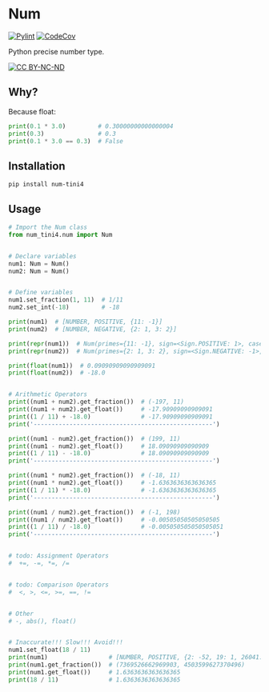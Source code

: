 # Num

[![Pylint](https://github.com/Tini4/Num/actions/workflows/pylint.yml/badge.svg)](https://github.com/Tini4/Num/actions/workflows/pylint.yml)
[![CodeCov](https://codecov.io/gh/Tini4/Num/branch/master/graph/badge.svg?token=BILTI4331O)](https://codecov.io/gh/Tini4/Num)

Python precise number type.

[![CC BY-NC-ND](https://i.creativecommons.org/l/by-nc-nd/4.0/88x31.png)](http://creativecommons.org/licenses/by-nc-nd/4.0/)

## Why?

Because float:
```python
print(0.1 * 3.0)         # 0.30000000000000004
print(0.3)               # 0.3
print(0.1 * 3.0 == 0.3)  # False
```

## Installation

```
pip install num-tini4
```

## Usage

```python
# Import the Num class
from num_tini4.num import Num


# Declare variables
num1: Num = Num()
num2: Num = Num()


# Define variables
num1.set_fraction(1, 11)  # 1/11
num2.set_int(-18)         # -18

print(num1)  # [NUMBER, POSITIVE, {11: -1}]
print(num2)  # [NUMBER, NEGATIVE, {2: 1, 3: 2}]

print(repr(num1))  # Num(primes={11: -1}, sign=<Sign.POSITIVE: 1>, case=<Case.NUMBER: 1>)
print(repr(num2))  # Num(primes={2: 1, 3: 2}, sign=<Sign.NEGATIVE: -1>, case=<Case.NUMBER: 1>)

print(float(num1))  # 0.09090909090909091
print(float(num2))  # -18.0


# Arithmetic Operators
print((num1 + num2).get_fraction())  # (-197, 11)
print((num1 + num2).get_float())     # -17.90909090909091
print((1 / 11) + -18.0)              # -17.90909090909091
print('--------------------------------------------------')

print((num1 - num2).get_fraction())  # (199, 11)
print((num1 - num2).get_float())     # 18.09090909090909
print((1 / 11) - -18.0)              # 18.09090909090909
print('--------------------------------------------------')

print((num1 * num2).get_fraction())  # (-18, 11)
print((num1 * num2).get_float())     # -1.6363636363636365
print((1 / 11) * -18.0)              # -1.6363636363636365
print('--------------------------------------------------')

print((num1 / num2).get_fraction())  # (-1, 198)
print((num1 / num2).get_float())     # -0.00505050505050505
print((1 / 11) / -18.0)              # -0.005050505050505051
print('--------------------------------------------------')


# todo: Assignment Operators
#  +=, -=, *=, /=


# todo: Comparison Operators
#  <, >, <=, >=, ==, !=


# Other
# -, abs(), float()


# Inaccurate!!! Slow!!! Avoid!!!
num1.set_float(18 / 11)
print(num1)                 # [NUMBER, POSITIVE, {2: -52, 19: 1, 26041: 1, 14894582557: 1}]
print(num1.get_fraction())  # (7369526662969903, 4503599627370496)
print(num1.get_float())     # 1.6363636363636365
print(18 / 11)              # 1.6363636363636365
```

